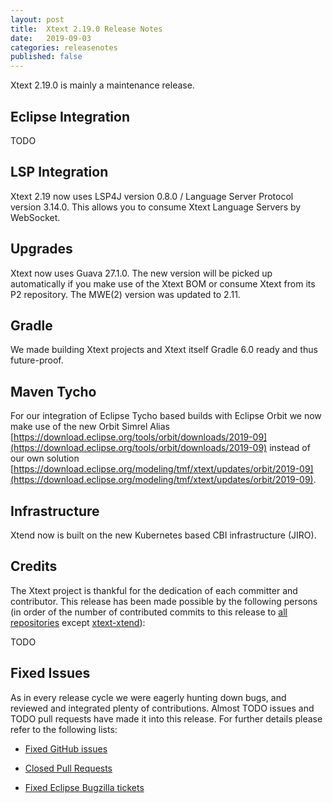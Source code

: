 ```yaml
---
layout: post
title:  Xtext 2.19.0 Release Notes
date:   2019-09-03
categories: releasenotes
published: false
---
```


Xtext 2.19.0 is mainly a maintenance release.

## Eclipse Integration

TODO

## LSP Integration

Xtext 2.19 now uses LSP4J version 0.8.0 / Language Server Protocol version 3.14.0. This allows you to consume Xtext Language Servers by WebSocket.

## Upgrades

Xtext now uses Guava 27.1.0. The new version will be picked up automatically if you make use of the Xtext BOM or consume Xtext from its P2 repository.
The MWE(2) version was updated to 2.11.

## Gradle

We made building Xtext projects and Xtext itself Gradle 6.0 ready and thus future-proof.

## Maven Tycho

For our integration of Eclipse Tycho based builds with Eclipse Orbit we now make use of the new Orbit Simrel Alias [https://download.eclipse.org/tools/orbit/downloads/2019-09](https://download.eclipse.org/tools/orbit/downloads/2019-09) instead of our own solution [https://download.eclipse.org/modeling/tmf/xtext/updates/orbit/2019-09](https://download.eclipse.org/modeling/tmf/xtext/updates/orbit/2019-09).

## Infrastructure

Xtend now is built on the new Kubernetes based CBI infrastructure (JIRO). 

## Credits

The Xtext project is thankful for the dedication of each committer and contributor. This release has been made possible by the following persons (in order of the number of contributed commits to this release to [all repositories](https://github.com/eclipse/xtext#repositories) except [xtext-xtend](https://github.com/eclipse/xtext-xtend)):

TODO

## Fixed Issues

As in every release cycle we were eagerly hunting down bugs, and reviewed and integrated plenty of contributions. Almost TODO issues and TODO pull requests have made it into this release. For further details please refer to the following lists:

* [Fixed GitHub issues](https://github.com/search?utf8=%E2%9C%93&q=is%3Aissue+milestone%3ARelease_2.19+is%3Aclosed+repo%3Aeclipse%2Fxtext+repo%3Aeclipse%2Fxtext-core+repo%3Aeclipse%2Fxtext-lib+repo%3Aeclipse%2Fxtext-extras+repo%3Aeclipse%2Fxtext-eclipse+repo%3Aeclipse%2Fxtext-idea+repo%3Aeclipse%2Fxtext-web+repo%3Aeclipse%2Fxtext-maven+repo%3Aeclipse%2Fxtext-xtend&type=Issues&ref=searchresults)

* [Closed Pull Requests](https://github.com/search?utf8=%E2%9C%93&q=is%3Apr+milestone%3ARelease_2.19+is%3Aclosed+repo%3Aeclipse%2Fxtext+repo%3Aeclipse%2Fxtext-core+repo%3Aeclipse%2Fxtext-lib+repo%3Aeclipse%2Fxtext-extras+repo%3Aeclipse%2Fxtext-eclipse+repo%3Aeclipse%2Fxtext-idea+repo%3Aeclipse%2Fxtext-web+repo%3Aeclipse%2Fxtext-maven+repo%3Aeclipse%2Fxtext-xtend&type=Issues&ref=searchresults)

* [Fixed Eclipse Bugzilla tickets](https://bugs.eclipse.org/bugs/buglist.cgi?bug_status=RESOLVED&bug_status=VERIFIED&bug_status=CLOSED&classification=Modeling&classification=Tools&columnlist=product%2Ccomponent%2Cassigned_to%2Cbug_status%2Cresolution%2Cshort_desc%2Cchangeddate%2Ckeywords&f0=OP&f1=OP&f3=CP&f4=CP&known_name=Xtext%202.19&list_id=16618269&product=TMF&product=Xtend&query_based_on=Xtext%202.19&query_format=advanced&status_whiteboard=v2.19&status_whiteboard_type=allwordssubstr)
